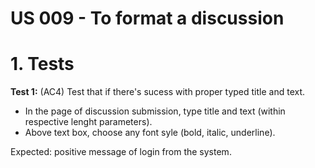 # US 009 - To format a discussion

# 1. Tests 

**Test 1:** (AC4) Test that if there's sucess with proper typed title and text.
* In the page of discussion submission, type title and text (within respective lenght parameters).
* Above text box, choose any font syle (bold, italic, underline).

Expected: positive message of login from the system. 









